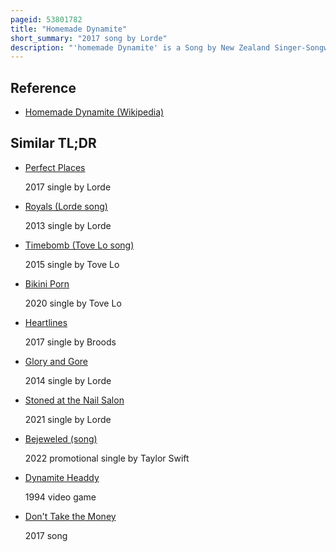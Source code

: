 ```yaml
---
pageid: 53801782
title: "Homemade Dynamite"
short_summary: "2017 song by Lorde"
description: "'homemade Dynamite' is a Song by New Zealand Singer-Songwriter Lorde from her second Album, Melodrama. She wrote the Lyrics with Tove Lo and composed the Music with Lo, Jakob Jerlström, & Ludvig Söderberg, and produced it with Frank Dukes and vocal Producer Kuk Harrell. Critics described 'Homemade Dynamite' as a R & B and Synth-Pop Song with vocal Sound Effects, reverberated Percussion, a Staccato Hook, electronic Flourishes, Synthesizers, and Hip Hop Beats. Lorde Talks about having an Euphoria at a House Party with Friends in the Lyrics."
---
```


## Reference

- [Homemade Dynamite (Wikipedia)](https://en.wikipedia.org/?curid=53801782)

## Similar TL;DR

- [Perfect Places](/tldr/en/perfect-places)

  2017 single by Lorde

- [Royals (Lorde song)](/tldr/en/royals-lorde-song)

  2013 single by Lorde

- [Timebomb (Tove Lo song)](/tldr/en/timebomb-tove-lo-song)

  2015 single by Tove Lo

- [Bikini Porn](/tldr/en/bikini-porn)

  2020 single by Tove Lo

- [Heartlines](/tldr/en/heartlines)

  2017 single by Broods

- [Glory and Gore](/tldr/en/glory-and-gore)

  2014 single by Lorde

- [Stoned at the Nail Salon](/tldr/en/stoned-at-the-nail-salon)

  2021 single by Lorde

- [Bejeweled (song)](/tldr/en/bejeweled-song)

  2022 promotional single by Taylor Swift

- [Dynamite Headdy](/tldr/en/dynamite-headdy)

  1994 video game

- [Don't Take the Money](/tldr/en/dont-take-the-money)

  2017 song
